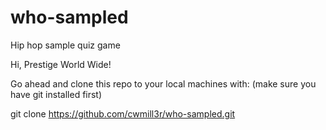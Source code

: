 # who-sampled
Hip hop sample quiz game

Hi, Prestige World Wide!

Go ahead and clone this repo to your local machines with:
(make sure you have git installed first)

git clone https://github.com/cwmill3r/who-sampled.git


